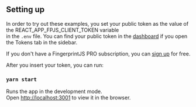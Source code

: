 ## Setting up

In order to try out these examples, you set your public token as the value of the REACT_APP_FPJS_CLIENT_TOKEN variable\
in the `.env` file. You can find your public token in the [dashboard](https://dashboard.fingerprintjs.com/)
if you open the Tokens tab in the sidebar.

If you don't have a FingerprintJS PRO subscription, you can [sign up](https://dashboard.fingerprintjs.com/signup) for free.

After you insert your token, you can run:

### `yarn start`

Runs the app in the development mode.\
Open [http://localhost:3001](http://localhost:3001) to view it in the browser.
